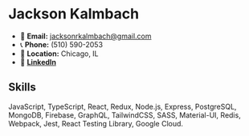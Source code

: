 # Jackson Kalmbach

- 📧 **Email:** [jacksonrkalmbach@gmail.com](mailto:jacksonrkalmbach@gmail.com)
- 📞 **Phone:** (510) 590-2053
- 📍 **Location:** Chicago, IL
- 🔗 **[LinkedIn](https://www.linkedin.com/in/jacksonkalmbach/)**

## Skills

JavaScript, TypeScript, React, Redux, Node.js, Express, PostgreSQL, MongoDB, Firebase, GraphQL, TailwindCSS, SASS, Material-UI, Redis, Webpack, Jest, React Testing Library, Google Cloud.
